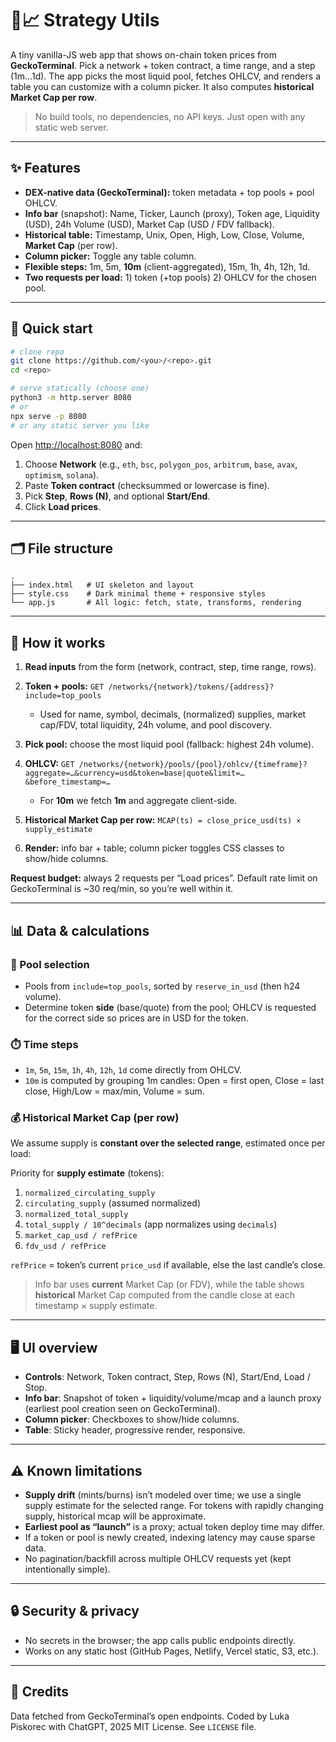# 🦎📈 Strategy Utils

A tiny vanilla-JS web app that shows on-chain token prices from **GeckoTerminal**.
Pick a network + token contract, a time range, and a step (1m…1d). The app picks the most liquid pool, fetches OHLCV, and renders a table you can customize with a column picker. It also computes **historical Market Cap per row**.

> No build tools, no dependencies, no API keys. Just open with any static web server.

---

## ✨ Features

* **DEX-native data (GeckoTerminal):** token metadata + top pools + pool OHLCV.
* **Info bar** (snapshot): Name, Ticker, Launch (proxy), Token age, Liquidity (USD), 24h Volume (USD), Market Cap (USD / FDV fallback).
* **Historical table:** Timestamp, Unix, Open, High, Low, Close, Volume, **Market Cap** (per row).
* **Column picker:** Toggle any table column.
* **Flexible steps:** 1m, 5m, **10m** (client-aggregated), 15m, 1h, 4h, 12h, 1d.
* **Two requests per load:** 1) token (+top pools) 2) OHLCV for the chosen pool.

---

## 🚀 Quick start

```bash
# clone repo
git clone https://github.com/<you>/<repo>.git
cd <repo>

# serve statically (choose one)
python3 -m http.server 8080
# or
npx serve -p 8080
# or any static server you like
```

Open [http://localhost:8080](http://localhost:8080) and:

1. Choose **Network** (e.g., `eth`, `bsc`, `polygon_pos`, `arbitrum`, `base`, `avax`, `optimism`, `solana`).
2. Paste **Token contract** (checksummed or lowercase is fine).
3. Pick **Step**, **Rows (N)**, and optional **Start/End**.
4. Click **Load prices**.

---

## 🗂️ File structure

```
.
├── index.html   # UI skeleton and layout
├── style.css    # Dark minimal theme + responsive styles
└── app.js       # All logic: fetch, state, transforms, rendering
```

---

## 🧠 How it works

1. **Read inputs** from the form (network, contract, step, time range, rows).
2. **Token + pools:** `GET /networks/{network}/tokens/{address}?include=top_pools`

   * Used for name, symbol, decimals, (normalized) supplies, market cap/FDV,
     total liquidity, 24h volume, and pool discovery.
3. **Pick pool:** choose the most liquid pool (fallback: highest 24h volume).
4. **OHLCV:** `GET /networks/{network}/pools/{pool}/ohlcv/{timeframe}?aggregate=…&currency=usd&token=base|quote&limit=…&before_timestamp=…`

   * For **10m** we fetch **1m** and aggregate client-side.
5. **Historical Market Cap per row:**
   `MCAP(ts) = close_price_usd(ts) × supply_estimate`
6. **Render:** info bar + table; column picker toggles CSS classes to show/hide columns.

**Request budget:** always 2 requests per “Load prices”. Default rate limit on GeckoTerminal is ~30 req/min, so you’re well within it.

---

## 📊 Data & calculations

### 🧭 Pool selection

* Pools from `include=top_pools`, sorted by `reserve_in_usd` (then h24 volume).
* Determine token **side** (base/quote) from the pool; OHLCV is requested for the correct side so prices are in USD for the token.

### ⏱️ Time steps

* `1m`, `5m`, `15m`, `1h`, `4h`, `12h`, `1d` come directly from OHLCV.
* `10m` is computed by grouping 1m candles:
  Open = first open, Close = last close, High/Low = max/min, Volume = sum.

### 💰 Historical Market Cap (per row)

We assume supply is **constant over the selected range**, estimated once per load:

Priority for **supply estimate** (tokens):

1. `normalized_circulating_supply`
2. `circulating_supply` (assumed normalized)
3. `normalized_total_supply`
4. `total_supply / 10^decimals` (app normalizes using `decimals`)
5. `market_cap_usd / refPrice`
6. `fdv_usd / refPrice`

`refPrice` = token’s current `price_usd` if available, else the last candle’s close.

> Info bar uses **current** Market Cap (or FDV), while the table shows **historical** Market Cap computed from the candle close at each timestamp × supply estimate.

---

## 🖥️ UI overview

* **Controls**: Network, Token contract, Step, Rows (N), Start/End, Load / Stop.
* **Info bar**: Snapshot of token + liquidity/volume/mcap and a launch proxy (earliest pool creation seen on GeckoTerminal).
* **Column picker**: Checkboxes to show/hide columns.
* **Table**: Sticky header, progressive render, responsive.

---

## ⚠️ Known limitations

* **Supply drift** (mints/burns) isn’t modeled over time; we use a single supply estimate for the selected range. For tokens with rapidly changing supply, historical mcap will be approximate.
* **Earliest pool as “launch”** is a proxy; actual token deploy time may differ.
* If a token or pool is newly created, indexing latency may cause sparse data.
* No pagination/backfill across multiple OHLCV requests yet (kept intentionally simple).

---

## 🔒 Security & privacy

* No secrets in the browser; the app calls public endpoints directly.
* Works on any static host (GitHub Pages, Netlify, Vercel static, S3, etc.).

---

## 🙏 Credits

Data fetched from GeckoTerminal’s open endpoints.
Coded by Luka Piskorec with ChatGPT, 2025
MIT License. See `LICENSE` file.
